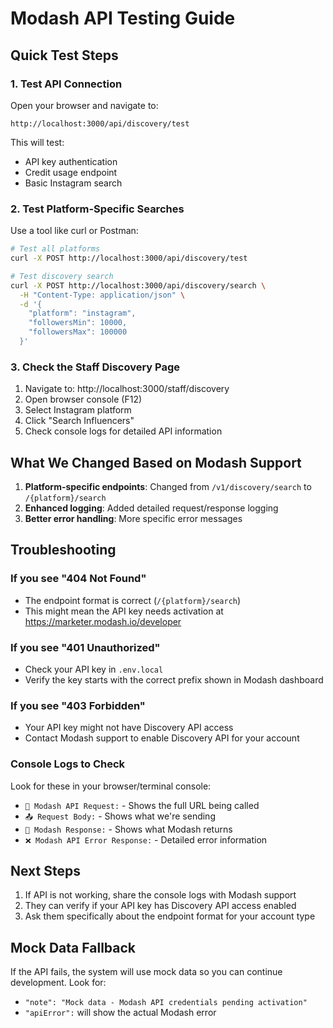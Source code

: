 # Modash API Testing Guide

## Quick Test Steps

### 1. Test API Connection
Open your browser and navigate to:
```
http://localhost:3000/api/discovery/test
```

This will test:
- API key authentication
- Credit usage endpoint
- Basic Instagram search

### 2. Test Platform-Specific Searches
Use a tool like curl or Postman:
```bash
# Test all platforms
curl -X POST http://localhost:3000/api/discovery/test

# Test discovery search
curl -X POST http://localhost:3000/api/discovery/search \
  -H "Content-Type: application/json" \
  -d '{
    "platform": "instagram",
    "followersMin": 10000,
    "followersMax": 100000
  }'
```

### 3. Check the Staff Discovery Page
1. Navigate to: http://localhost:3000/staff/discovery
2. Open browser console (F12)
3. Select Instagram platform
4. Click "Search Influencers"
5. Check console logs for detailed API information

## What We Changed Based on Modash Support

1. **Platform-specific endpoints**: Changed from `/v1/discovery/search` to `/{platform}/search`
2. **Enhanced logging**: Added detailed request/response logging
3. **Better error handling**: More specific error messages

## Troubleshooting

### If you see "404 Not Found"
- The endpoint format is correct (`/{platform}/search`)
- This might mean the API key needs activation at https://marketer.modash.io/developer

### If you see "401 Unauthorized"
- Check your API key in `.env.local`
- Verify the key starts with the correct prefix shown in Modash dashboard

### If you see "403 Forbidden"
- Your API key might not have Discovery API access
- Contact Modash support to enable Discovery API for your account

### Console Logs to Check
Look for these in your browser/terminal console:
- `🔗 Modash API Request:` - Shows the full URL being called
- `📤 Request Body:` - Shows what we're sending
- `📡 Modash Response:` - Shows what Modash returns
- `❌ Modash API Error Response:` - Detailed error information

## Next Steps

1. If API is not working, share the console logs with Modash support
2. They can verify if your API key has Discovery API access enabled
3. Ask them specifically about the endpoint format for your account type

## Mock Data Fallback
If the API fails, the system will use mock data so you can continue development. Look for:
- `"note": "Mock data - Modash API credentials pending activation"`
- `"apiError":` will show the actual Modash error 